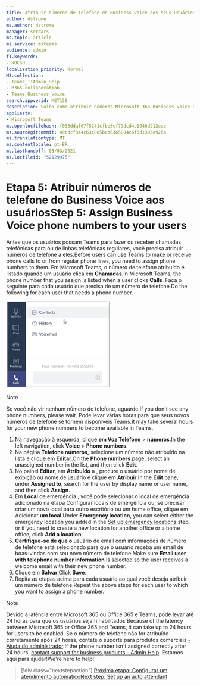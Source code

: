 ```yaml
---
title: Atribuir números de telefone do Business Voice aos seus usuários
author: dstrome
ms.author: dstrome
manager: serdars
ms.topic: article
ms.service: msteams
audience: admin
f1.keywords:
- NOCSH
localization_priority: Normal
MS.collection:
- Teams_ITAdmin_Help
- M365-collaboration
- Teams_Business_Voice
search.appverid: MET150
description: Saiba como atribuir números Microsoft 365 Business Voice telefone a usuários em sua organização.
appliesto:
- Microsoft Teams
ms.openlocfilehash: f035ddaf67f5241cfbe6cf79dcd4e1946d212eec
ms.sourcegitcommit: 49cdcf344c63c805bcb6365804c6f5d1393e926a
ms.translationtype: MT
ms.contentlocale: pt-BR
ms.lasthandoff: 05/03/2021
ms.locfileid: "52129975"
---
```

# <a name="step-5-assign-business-voice-phone-numbers-to-your-users"></a><span data-ttu-id="af686-103">Etapa 5: Atribuir números de telefone do Business Voice aos usuários</span><span class="sxs-lookup"><span data-stu-id="af686-103">Step 5: Assign Business Voice phone numbers to your users</span></span>

<span data-ttu-id="af686-104">Antes que os usuários possam Teams para fazer ou receber chamadas telefônicas para ou de linhas telefônicas regulares, você precisa atribuir números de telefone a eles.</span><span class="sxs-lookup"><span data-stu-id="af686-104">Before users can use Teams to make or receive phone calls to or from regular phone lines, you need to assign phone numbers to them.</span></span> <span data-ttu-id="af686-105">Em Microsoft Teams, o número de telefone atribuído é listado quando um usuário clica em **Chamadas**.</span><span class="sxs-lookup"><span data-stu-id="af686-105">In Microsoft Teams, the phone number that you assign is listed when a user clicks **Calls**.</span></span> <span data-ttu-id="af686-106">Faça o seguinte para cada usuário que precisa de um número de telefone.</span><span class="sxs-lookup"><span data-stu-id="af686-106">Do the following for each user that needs a phone number.</span></span>

![Número de telefone do usuário exibido em Teams.](../media/teams-phone-number.png)

> [!NOTE]
> <span data-ttu-id="af686-108">Se você não vir nenhum número de telefone, aguarde.</span><span class="sxs-lookup"><span data-stu-id="af686-108">If you don't see any phone numbers, please wait.</span></span> <span data-ttu-id="af686-109">Pode levar várias horas para que seus novos números de telefone se tornem disponíveis Teams.</span><span class="sxs-lookup"><span data-stu-id="af686-109">It may take several hours for your new phone numbers to become available in Teams.</span></span>

1. <span data-ttu-id="af686-110">Na navegação à esquerda, clique **em Voz Telefone**  >  **números**.</span><span class="sxs-lookup"><span data-stu-id="af686-110">In the left navigation, click **Voice** > **Phone numbers**.</span></span>
2. <span data-ttu-id="af686-111">Na página **Telefone números,** selecione um número não atribuído na lista e clique em **Editar**.</span><span class="sxs-lookup"><span data-stu-id="af686-111">On the **Phone numbers** page, select an unassigned number in the list, and then click **Edit**.</span></span>  
3. <span data-ttu-id="af686-112">No painel **Editar,** em **Atribuído** a , procure o usuário por nome de exibição ou nome de usuário e clique em **Atribuir**.</span><span class="sxs-lookup"><span data-stu-id="af686-112">In the **Edit** pane, under **Assigned to**, search for the user by display name or user name, and then click **Assign**.</span></span>
4. <span data-ttu-id="af686-113">Em **Local** de emergência , você pode selecionar [](set-up-emergency-locations.md) o local de emergência adicionado na etapa Configurar locais de emergência ou, se precisar criar um novo local para outro escritório ou um home office, clique em Adicionar **um local**.</span><span class="sxs-lookup"><span data-stu-id="af686-113">Under **Emergency location**, you can select either the emergency location you added in the [Set up emergency locations](set-up-emergency-locations.md) step, or if you need to create a new location for another office or a home office, click **Add a location**.</span></span>
5. <span data-ttu-id="af686-114">**Certifique-se de que o** usuário de email com informações de número de telefone está selecionado para que o usuário receba um email de boas-vindas com seu novo número de telefone.</span><span class="sxs-lookup"><span data-stu-id="af686-114">Make sure **Email user with telephone number information** is selected so the user receives a welcome email with their new phone number.</span></span>
6. <span data-ttu-id="af686-115">Clique em **Salvar**.</span><span class="sxs-lookup"><span data-stu-id="af686-115">Click **Save**.</span></span>
7. <span data-ttu-id="af686-116">Repita as etapas acima para cada usuário ao qual você deseja atribuir um número de telefone.</span><span class="sxs-lookup"><span data-stu-id="af686-116">Repeat the above steps for each user to which you want to assign a phone number.</span></span>

> [!NOTE]
> <span data-ttu-id="af686-117">Devido à latência entre Microsoft 365 ou Office 365 e Teams, pode levar até 24 horas para que os usuários sejam habilitados.</span><span class="sxs-lookup"><span data-stu-id="af686-117">Because of the latency between Microsoft 365 or Office 365 and Teams, it can take up to 24 hours for users to be enabled.</span></span> <span data-ttu-id="af686-118">Se o número de telefone não for atribuído corretamente após 24 horas, contate o suporte para produtos comerciais [- Ajuda do administrador](/microsoft-365/admin/contact-support-for-business-products).</span><span class="sxs-lookup"><span data-stu-id="af686-118">If the phone number isn't assigned correctly after 24 hours, [contact support for business products - Admin Help](/microsoft-365/admin/contact-support-for-business-products).</span></span> <span data-ttu-id="af686-119">Estamos aqui para ajudar!</span><span class="sxs-lookup"><span data-stu-id="af686-119">We're here to help!</span></span>

> [!div class="nextstepaction"]
> [<span data-ttu-id="af686-120">Próxima etapa: Configurar um atendimento automático</span><span class="sxs-lookup"><span data-stu-id="af686-120">Next step: Set up an auto attendant</span></span>](set-up-auto-attendant.md?tabs=general-info#steps)

